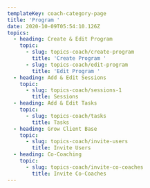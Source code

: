 ```yaml
---
templateKey: coach-category-page
title: 'Program '
date: 2020-10-09T05:54:10.126Z
topics:
  - heading: Create & Edit Program
    topic:
      - slug: topics-coach/create-program
        title: 'Create Program '
      - slug: topics-coach/edit-program
        title: 'Edit Program '
  - heading: Add & Edit Sessions
    topic:
      - slug: topics-coach/sessions-1
        title: Sessions
  - heading: Add & Edit Tasks
    topic:
      - slug: topics-coach/tasks
        title: Tasks
  - heading: Grow Client Base
    topic:
      - slug: topics-coach/invite-users
        title: Invite Users
  - heading: Co-Coaching
    topic:
      - slug: topics-coach/invite-co-coaches
        title: Invite Co-Coaches
---
```


